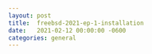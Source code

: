```yaml
---
layout:	post
title:	freebsd-2021-ep-1-installation
date:	2021-02-12 00:00:00 -0600
categories:	general
---
```


